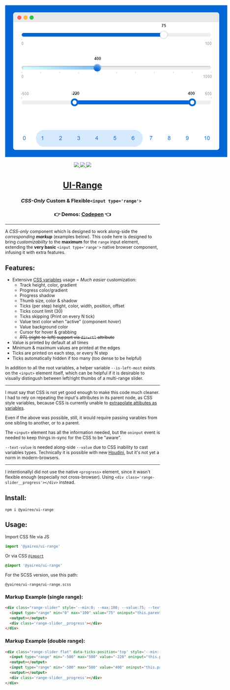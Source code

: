 <p align="center">
<br>
  <a href='https://codepen.io/vsync/pen/mdEJMLv?editors=1100'>
    <img src="./screen.png?sanitize=true" style='max-width: 820px' />
  </a>
<br>
<p>

<p align="center">
  <a href='https://www.npmjs.com/package/@yaireo/ui-range'>
      <img src="https://img.shields.io/npm/v/@yaireo/ui-range.svg" />
  </a>
  <a href='https://simple.wikipedia.org/wiki/MIT_License'>
      <img src="https://img.shields.io/badge/license-MIT-lightgrey" />
  </a>
  <img src="https://img.shields.io/bundlephobia/minzip/@yaireo/ui-range" />
</p>

<h1 align="center">
  <a href='https://codepen.io/vsync/pen/mdEJMLv'>UI-Range</a>
</h1>
<h3 align="center"><em>CSS-Only</em> Custom & Flexible<wbr><code>&lt;input type='range'&gt; </code></h3>

<h3 align="center">
  👉 Demos: <a href='https://codepen.io/vsync/pen/mdEJMLv?editors=1100 target='_blank'>Codepen</a> 👈
</h3>

---

A *CSS-only* component which is designed to work along-side the *corresponding **markup*** (examples below).
This code here is designed to bring *customizabiilty* to the **maximum** for the `range` input element,
extending the **very basic** `<input type='range'>` native browser component, infusing it with extra features.


## Features:

* Extensive [CSS variables](https://github.com/yairEO/ui-range/blob/master/ui-range.scss#L2-L34) usage = *Much easier* customization:
  * Track height, color, gradient
  * Progress color/gradient
  * Progress shadow
  * Thumb size, color & shadow
  * Ticks (per step) height, color, width, position, offset
  * Ticks count limit (30)
  * Ticks skipping (Print on every N tick)
  * Value text color when "active" (component *hover*)
  * Value background color
  * Cursor for hover & grabbing
  * <del>*RTL* (right-to-left) support via `dir=rtl` attribute</del>
* Value is printed by default at all times
* Minimum & maximum values are printed at the edges
* Ticks are printed on each step, or every N step
* Ticks automatically hidden if too many (too dense to be helpful)

In addition to all the root variables, a helper variable `--is-left-most` exists on the `<input>` element itself,
which can be helpful if it is desirable to visually distingush between left/right thumbs of a multi-range slider.

---

I must say that CSS is not yet good enough to make this code much cleaner. I had to rely on repeating the input's attributes in its parent node, as CSS style variables, because CSS is currently unable to [extrapolate attibutes as variables](https://github.com/w3c/csswg-drafts/issues/4482).

Even if the above was possible, still, it would require passing varables from one sibling to another, or to a parent.

The `<input>` element has all the information needed, but the `oninput` event is needed to keep things in-sync for the CSS to be "aware".

`--text-value` is needed along-side `--value` due to CSS inability to cast variables types. Technically
it is possible with new [Houdini](https://developer.mozilla.org/en-US/docs/Web/Houdini), but it's not yet a norm in modern-browsers.

---

I intentionallyl did not use the native `<progress>` element, since it wasn't flexible enough (especially not cross-browser). Using `<div class='range-slider__progress'></div>` instead.

## Install:

```
npm i @yaireo/ui-range
```

## Usage:

Import CSS file via JS

```js
import '@yaireo/ui-range'
```

Or via CSS [`@import`](https://stackoverflow.com/q/10036977/104380)

```css
@import '@yaireo/ui-range'
```

For the SCSS version, use this path:

    @yaireo/ui-range/ui-range.scss

### Markup Example (single range):

```html
<div class="range-slider" style='--min:0; --max:100; --value:75; --text-value:"75";'>
  <input type="range" min="0" max="100" value="75" oninput="this.parentNode.style.setProperty('--value',this.value); this.parentNode.style.setProperty('--text-value', JSON.stringify(this.value))">
  <output></output>
  <div class='range-slider__progress'></div>
</div>
```

### Markup Example (double range):

```html
<div class="range-slider flat" data-ticks-position='top' style='--min:-500; --max:500; --value-a:-220; --value-b:400; --text-value-a:"-220"; --text-value-b:"400";'>
  <input type="range" min="-500" max="500" value="-220" oninput="this.parentNode.style.setProperty('--value-a',this.value); this.parentNode.style.setProperty('--text-value-a', JSON.stringify(this.value))">
  <output></output>
  <input type="range" min="-500" max="500" value="400" oninput="this.parentNode.style.setProperty('--value-b',this.value); this.parentNode.style.setProperty('--text-value-b', JSON.stringify(this.value))">
  <output></output>
  <div class='range-slider__progress'></div>
</div>
```